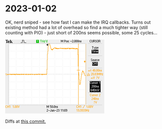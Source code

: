 # 2023-01-02

OK, nerd sniped - see how fast I can make the IRQ callbacks. Turns out existing method had a lot of overhead so find a much tighter way (still counting with PIO) - just short of 200ns seems possible, some 25 cycles...

![Oscilloscope trace](./F0043TEK.png)

Diffs at [this commit.](https://github.com/graeme-winter/rp2040-explore/commit/b610b5477b2c101f366089d14bc01a68c4212ee9)
